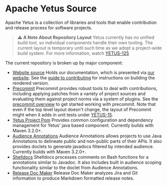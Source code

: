 <!---
  Licensed to the Apache Software Foundation (ASF) under one
  or more contributor license agreements.  See the NOTICE file
  distributed with this work for additional information
  regarding copyright ownership.  The ASF licenses this file
  to you under the Apache License, Version 2.0 (the
  "License"); you may not use this file except in compliance
  with the License.  You may obtain a copy of the License at

    http://www.apache.org/licenses/LICENSE-2.0

  Unless required by applicable law or agreed to in writing,
  software distributed under the License is distributed on an
  "AS IS" BASIS, WITHOUT WARRANTIES OR CONDITIONS OF ANY
  KIND, either express or implied.  See the License for the
  specific language governing permissions and limitations
  under the License.
-->
# Apache Yetus Source

Apache Yetus is a collection of libraries and tools that enable
contribution and release process for software projects.

> :warning: **A Note About Repository Layout**
> Yetus currently has no unified build tool, so individual components handle their own tooling. The current layout
> is temporary until such time as we adopt a project-wide build system. For more information, watch
> [YETUS-125](https://issues.apache.org/jira/browse/YETUS-125)

The current repository is broken up by major component:

* [Website source](asf-site-src/)
Holds our documentation, which is presented via [our website](https://yetus.apache.org/).
See the [guide to contributing](asf-site-src/source/contribute.html.md) for instructions on building the rendered
version.
* [Precommit](precommit/)
Precommit provides robust tools to deal with contributions, including applying patches from a variety of project sources
and evaluating them against project norms via a system of plugins. See the
[precommit overview](asf-site-src/source/documentation/in-progress/precommit-architecture.md) to get started working with
precommit. Note that even if the top level layout doesn't change, the layout of Precommit might when it adds in
unit tests under [YETUS-15](https://issues.apache.org/jira/browse/YETUS-15).
* [Yetus Project Pom](yetus-project/)
Provides common configuration and dependency management for Yetus' java based component. Currently
builds with Maven 3.2.0+.
* [Audience Annotations](audience-annotations-component/)
Audience Annotations allows projects to use Java Annotations to delineate public and non-public parts of their APIs.
It also provides doclets to generate javadocs filtered by intended audience. Currently builds with Maven 3.2.0+.
* [Shelldocs](shelldocs/)
Shelldocs processes comments on Bash functions for a annotations similar to Javadoc. It also includes built in
audience scoping functionality similar to the doclet from Audience Annotations.
* [Release Doc Maker](release-doc-maker/)
Release Doc Maker analyzes Jira and Git information to produce Markdown formatted release notes.

